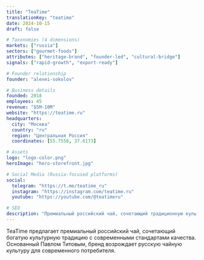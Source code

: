 ```yaml
---
title: "TeaTime"
translationKey: "teatime"
date: 2024-10-15
draft: false

# Taxonomies (4 dimensions)
markets: ["russia"]
sectors: ["gourmet-foods"]
attributes: ["heritage-brand", "founder-led", "cultural-bridge"]
signals: ["rapid-growth", "export-ready"]

# Founder relationship
founder: "alexei-sokolov"

# Business details
founded: 2018
employees: 45
revenue: "$5M-10M"
website: "https://teatime.ru"
headquarters:
  city: "Москва"
  country: "ru"
  region: "Центральная Россия"
  coordinates: [55.7558, 37.6173]

# Assets
logo: "logo-color.png"
heroImage: "hero-storefront.jpg"

# Social Media (Russia-focused platforms)
social:
  telegram: "https://t.me/teatime_ru"
  instagram: "https://instagram.com/teatime.ru"
  youtube: "https://youtube.com/@teatimeru"

# SEO
description: "Премиальный российский чай, сочетающий традиционную культуру с современными стандартами качества"
---
```


TeaTime предлагает премиальный российский чай, сочетающий богатую культурную традицию с современными стандартами качества. Основанный Павлом Титовым, бренд возрождает русскую чайную культуру для современного потребителя.
